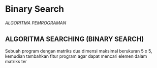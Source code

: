 # Binary Search


###### ALGORITMA PEMROGRAMAN ######
## ALGORITMA SEARCHING (BINARY SEARCH) ##


Sebuah program dengan matriks dua dimensi maksimal berukuran 5 x
5, kemudian tambahkan fitur program agar dapat mencari elemen dalam
matriks ter
